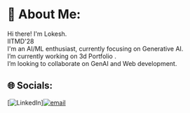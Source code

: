 
# 💫 About Me:
Hi there! I'm Lokesh.<br>IITMD'28<br>I'm an AI/ML enthusiast, currently focusing on Generative AI.
<br>I’m currently working on 3d Portfolio .
<br>I’m looking to collaborate on GenAI and Web development.<br>


## 🌐 Socials:
[![LinkedIn](https://www.linkedin.com/in/lokesh-yadav-500801323/)][![email](https://img.shields.io/badge/Email-D14836?logo=gmail&logoColor=white)](mailto:quan655737@gmail.com) 
